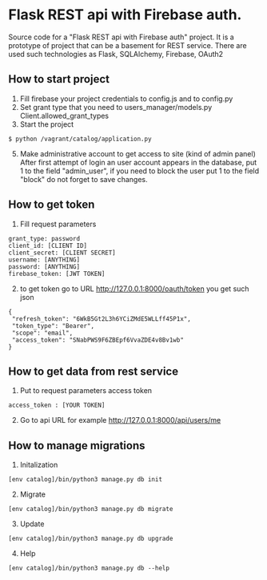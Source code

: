 # Flask REST api with Firebase auth.
Source code for a "Flask REST api with Firebase auth" project.
It is a prototype of project that can be a basement for REST service.
There are used such technologies as Flask, SQLAlchemy, Firebase, OAuth2

## How to start project
1. Fill firebase your project credentials to config.js and to config.py
3. Set grant type that you need to  users_manager/models.py Client.allowed_grant_types
4. Start the project
```
$ python /vagrant/catalog/application.py
```
5. Make administrative account to get access to site (kind of admin panel)
 After first attempt of login an user account appears in the database, put 1 to the field "admin_user",
 if you need to block the user put 1 to the field "block" do not forget to save changes.

## How to get token

1. Fill request parameters
```
grant_type: password
client_id: [CLIENT ID]
client_secret: [CLIENT SECRET]
username: [ANYTHING]
password: [ANYTHING]
firebase_token: [JWT TOKEN]
```
2. to get token go to URL http://127.0.0.1:8000/oauth/token
you get such json
```
{
 "refresh_token": "6WkB5Gt2L3h6YCiZMdE5WLLff45P1x",
 "token_type": "Bearer",
 "scope": "email",
 "access_token": "SNabPWS9F6ZBEpf6VvaZDE4v8Bv1wb"
}
```


## How to get data from rest service

1. Put to request parameters access token
```
access_token : [YOUR TOKEN]
```
2. Go to api URL for example http://127.0.0.1:8000/api/users/me


## How to manage migrations

1. Initalization
```
[env catalog]/bin/python3 manage.py db init
```

2. Migrate
```
[env catalog]/bin/python3 manage.py db migrate
```

3. Update
```
[env catalog]/bin/python3 manage.py db upgrade
```

4. Help
```
[env catalog]/bin/python3 manage.py db --help
```
